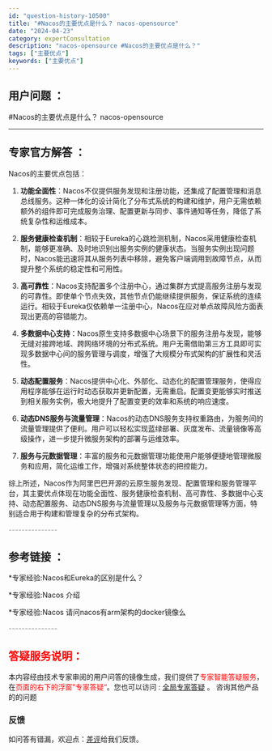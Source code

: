 ```yaml
---
id: "question-history-10500"
title: "#Nacos的主要优点是什么？ nacos-opensource"
date: "2024-04-23"
category: expertConsultation
description: "nacos-opensource #Nacos的主要优点是什么？"
tags: ["主要优点"]
keywords: ["主要优点"]
---
```


## 用户问题 ： 
 #Nacos的主要优点是什么？ nacos-opensource 

---------------
## 专家官方解答 ：

Nacos的主要优点包括：

1. **功能全面性**：Nacos不仅提供服务发现和注册功能，还集成了配置管理和消息总线服务。这种一体化的设计简化了分布式系统的构建和维护，用户无需依赖额外的组件即可完成服务治理、配置更新与同步、事件通知等任务，降低了系统复杂性和运维成本。

2. **服务健康检查机制**：相较于Eureka的心跳检测机制，Nacos采用健康检查机制，能够更准确、及时地识别出服务实例的健康状态。当服务实例出现问题时，Nacos能迅速将其从服务列表中移除，避免客户端调用到故障节点，从而提升整个系统的稳定性和可用性。

3. **高可靠性**：Nacos支持配置多个注册中心，通过集群方式提高服务注册与发现的可靠性。即使单个节点失效，其他节点仍能继续提供服务，保证系统的连续运行。相较于Eureka仅依赖单一注册中心，Nacos在应对单点故障风险方面表现出更高的容错能力。

4. **多数据中心支持**：Nacos原生支持多数据中心场景下的服务注册与发现，能够无缝对接跨地域、跨网络环境的分布式系统。用户无需借助第三方工具即可实现多数据中心间的服务管理与调度，增强了大规模分布式架构的扩展性和灵活性。

5. **动态配置服务**：Nacos提供中心化、外部化、动态化的配置管理服务，使得应用程序能够在运行时动态获取并更新配置，无需重启。配置变更能够实时推送到相关服务实例，极大地提升了配置变更的效率和系统的响应速度。

6. **动态DNS服务与流量管理**：Nacos的动态DNS服务支持权重路由，为服务间的流量管理提供了便利。用户可以轻松实现蓝绿部署、灰度发布、流量镜像等高级操作，进一步提升微服务架构的部署与运维效率。

7. **服务与元数据管理**：丰富的服务和元数据管理功能使用户能够便捷地管理微服务和应用，简化运维工作，增强对系统整体状态的把控能力。

综上所述，Nacos作为阿里巴巴开源的云原生服务发现、配置管理和服务管理平台，其主要优点体现在功能全面性、服务健康检查机制、高可靠性、多数据中心支持、动态配置服务、动态DNS服务与流量管理以及服务与元数据管理等方面，特别适合用于构建和管理复杂的分布式架构。


<font color="#949494">---------------</font> 


## 参考链接 ：

*专家经验:Nacos和Eureka的区别是什么？ 
 
 *专家经验:Nacos 介绍 
 
 *专家经验:Nacos 请问nacos有arm架构的docker镜像么 


 <font color="#949494">---------------</font> 
 


## <font color="#FF0000">答疑服务说明：</font> 

本内容经由技术专家审阅的用户问答的镜像生成，我们提供了<font color="#FF0000">专家智能答疑服务</font>，在<font color="#FF0000">页面的右下的浮窗”专家答疑“</font>。您也可以访问 : [全局专家答疑](https://opensource.alibaba.com/chatBot) 。 咨询其他产品的的问题

### 反馈
如问答有错漏，欢迎点：[差评](https://ai.nacos.io/user/feedbackByEnhancerGradePOJOID?enhancerGradePOJOId=11660)给我们反馈。
